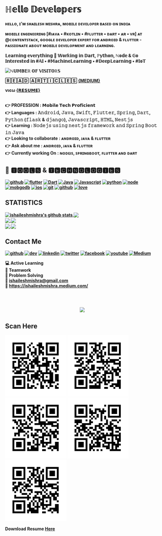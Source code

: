 # ℍ𝕖𝕝𝕝𝕠 𝔻𝕖𝕧𝕖𝕝𝕠𝕡𝕖𝕣𝕤

<b>ʜᴇʟʟᴏ, ɪ'ᴍ ꜱʜᴀɪʟᴇꜱʜ ᴍɪꜱʜʀᴀ, ᴍᴏʙɪʟᴇ ᴅᴇᴠᴇʟᴏᴘᴇʀ ʙᴀꜱᴇᴅ ᴏɴ ɪɴᴅɪᴀ<br>

ᴍᴏʙɪʟᴇ ᴇɴɢɪɴᴇᴇʀɪɴɢ [#ᴊᴀᴠᴀ • #ᴋᴏᴛʟɪɴ • #ꜰʟᴜᴛᴛᴇʀ • ᴅᴀʀᴛ • ᴀʀ • ᴠʀ] ᴀᴛ @ᴄᴏɴᴛᴇɴᴛꜱᴛᴀᴄᴋ, ɢᴏᴏɢʟᴇ ᴅᴇᴠᴇʟᴏᴘᴇʀ ᴇxᴘᴇʀᴛ ꜰᴏʀ ᴀɴᴅʀᴏɪᴅ & ꜰʟᴜᴛᴛᴇʀ - ᴘᴀꜱꜱɪᴏɴᴀᴛᴇ ᴀʙᴏᴜᴛ ᴍᴏʙɪʟᴇ ᴅᴇᴠᴇʟᴏᴘᴍᴇɴᴛ ᴀɴᴅ ʟᴇᴀʀɴɪɴɢ.<br>

𝕃𝕖𝕒𝕣𝕟𝕚𝕟𝕘 𝕖𝕧𝕖𝕣𝕪𝕥𝕙𝕚𝕟𝕘 🙂 𝕎𝕠𝕣𝕜𝕚𝕟𝕘 𝕚𝕟 𝔻𝕒𝕣𝕥, ℙ𝕪𝕥𝕙𝕠𝕟, ℕ𝕠𝕕𝕖 & 𝔾𝕠<br>
𝕀𝕟𝕥𝕖𝕣𝕖𝕤𝕥𝕖𝕕 𝕚𝕟 #𝔸𝕀 • #𝕄𝕒𝕔𝕙𝕚𝕟𝕖𝕃𝕖𝕒𝕣𝕟𝕚𝕟𝕘 • #𝔻𝕖𝕖𝕡𝕃𝕖𝕒𝕣𝕟𝕚𝕟𝕘 • #𝕀𝕠𝕋<br>

![ℕ𝕌𝕄𝔹𝔼ℝ 𝕆𝔽 𝕍𝕀𝕊𝕀𝕋𝕆ℝ𝕊](https://visitor-badge.laobi.icu/badge?page_id=ishaileshmishra)<br/>

🅁🄴🄰🄳 🄰🅁🅃🄸🄲🄻🄴🅂 [{MEDIUM}](https://ishaileshmishra.medium.com)<br/>

νιєω [{𝗥𝗘𝗦𝗨𝗠𝗘}](https://resume.io/r/3qd8l9xvG)<br/><br/>

:point_right: <b>PROFESSION</b> : 𝗠𝗼𝗯𝗶𝗹𝗲 𝗧𝗲𝗰𝗵 𝗣𝗿𝗼𝗳𝗶𝗰𝗶𝗲𝗻𝘁<br>
:point_right: <b>Languages</b> :  𝙰𝚗𝚍𝚛𝚘𝚒𝚍, 𝙹𝚊𝚟𝚊, 𝚂𝚠𝚒𝚏𝚝, 𝙵𝚕𝚞𝚝𝚝𝚎𝚛, 𝚂𝚙𝚛𝚒𝚗𝚐, 𝙳𝚊𝚛𝚝, 𝙿𝚢𝚝𝚑𝚘𝚗 (𝚏𝚕𝚊𝚜𝚔 & 𝚍𝚓𝚊𝚗𝚐𝚘), 𝙹𝚊𝚟𝚊𝚜𝚌𝚛𝚒𝚙𝚝, 𝙷𝚃𝙼𝙻, 𝙽𝚎𝚜𝚝𝚓𝚜<br>
:point_right: <b>Learning</b> :   𝙽𝚘𝚍𝚎𝚓𝚜 𝚞𝚜𝚒𝚗𝚐 𝚗𝚎𝚜𝚝𝚓𝚜 𝚏𝚛𝚊𝚖𝚎𝚠𝚘𝚛𝚔 𝚊𝚗𝚍 𝚂𝚙𝚛𝚒𝚗𝚐 𝙱𝚘𝚘𝚝 𝚒𝚗 𝙹𝚊𝚟𝚊<br>
:point_right: <b>Looking to collaborate</b> : ᴀɴᴅʀᴏɪᴅ, ᴊᴀᴠᴀ & ꜰʟᴜᴛᴛᴇʀ<br/>
:point_right: <b>Ask about me</b> : ᴀɴᴅʀᴏɪᴅ, ᴊᴀᴠᴀ & ꜰʟᴜᴛᴛᴇʀ<br/>
:point_right: <b>Currently working On</b> : ɴᴏᴅᴇᴊꜱ, ꜱᴘʀɪɴɢʙᴏᴏᴛ, ꜰʟᴜᴛᴛᴇʀ ᴀɴᴅ ᴅᴀʀᴛ<br/>

## 🔭 🆃🅾🅾🅻🆂 & 🆃🅴🅲🅷🅽🅾🅻🅾🅶🅸🅴🆂

[<img src='https://github.com/ishaileshmishra/ishaileshmishra/blob/master/icons/android.png' alt='github' height='40'>](https://github.com/ishaileshmishra) [<img src='https://github.com/ishaileshmishra/ishaileshmishra/blob/master/icons/flutter.png' alt='flutter' height='40'>](https://github.com/ishaileshmishra) [<img src='https://github.com/ishaileshmishra/ishaileshmishra/blob/master/icons/dart.png' alt='Dart' height='40'>](https://github.com/ishaileshmishra)
[<img src='https://github.com/ishaileshmishra/ishaileshmishra/blob/master/icons/java.png' alt='Java' height='40'>](https://github.com/ishaileshmishra) [<img src='https://github.com/ishaileshmishra/ishaileshmishra/blob/master/icons/javascript.png' alt='Javascript' height='40'>](https://github.com/ishaileshmishra) [<img src='https://github.com/ishaileshmishra/ishaileshmishra/blob/master/icons/python.png' alt='python' height='40'>](https://github.com/ishaileshmishra) [<img src='https://github.com/ishaileshmishra/ishaileshmishra/blob/master/icons/nodejs.png' alt='node' height='40'>](https://github.com/ishaileshmishra) [<img src='https://github.com/ishaileshmishra/ishaileshmishra/blob/master/icons/mongodb.png' alt='mobgodb' height='40'>](https://github.com/ishaileshmishra) [<img src='https://github.com/ishaileshmishra/ishaileshmishra/blob/master/icons/ios-logo.png' alt='ios' height='40'>](https://github.com/ishaileshmishra) [<img src='https://github.com/ishaileshmishra/ishaileshmishra/blob/master/icons/git.png' alt='git' height='40'>](https://github.com/ishaileshmishra) [<img src='https://github.com/ishaileshmishra/ishaileshmishra/blob/master/icons/github.png' alt='github' height='40'>](https://github.com/ishaileshmishra) [<img src='https://github.com/ishaileshmishra/ishaileshmishra/blob/master/icons/love.png' alt='love' height='40'>](https://github.com/ishaileshmishra)

## STATISTICS

<a href="https://github.com/ishaileshmishra">
 <img align="center" src="https://github-readme-stats.vercel.app/api?username=ishaileshmishra&show_icons=true&theme=gruvbox&line_height=28&count_private=true" alt="ishaileshmishra's github stats" height="220px" />
</a>
<a href="https://github.com/ishaileshmishra">
  <img align="center" src="https://github-readme-stats.vercel.app/api/top-langs/?username=ishaileshmishra&show_icons=true&theme=gruvbox&hide_langs_below=1&line_height=28" height="220px"/>
</a>

<br>
<a href="https://github.com/ishaileshmishra/flutter-ecommerce-app">
  <img align="center" src="https://github-readme-stats.vercel.app/api/pin/?username=ishaileshmishra&repo=flutter-ecommerce-app&show_icons=true&theme=gruvbox&count_private=true" />
</a>
</a>
<a href="https://github.com/ishaileshmishra/flutter-feed-app">
  <img align="center" src="https://github-readme-stats.vercel.app/api/pin/?username=ishaileshmishra&repo=flutter-feed-app&show_icons=true&theme=gruvbox" />
</a>
<br>

<a href="https://github.com/ishaileshmishra/furniture_onboarding_flutter">
  <img align="center" src="https://github-readme-stats.vercel.app/api/pin/?username=ishaileshmishra&repo=furniture_onboarding_flutter&show_icons=true&theme=gruvbox" />
</a>

<a href="https://github.com/ishaileshmishra/flutter_shopping_app">
  <img align="center" src="https://github-readme-stats.vercel.app/api/pin/?username=ishaileshmishra&repo=flutter_shopping_app&show_icons=true&theme=gruvbox&count_private=true" />
</a>
<br>

## Contact Me

[<img src='https://img.icons8.com/color/2x/github--v1.png' alt='github' height='40'>](https://github.com/ishaileshmishra) [<img src='https://cdn.jsdelivr.net/npm/simple-icons@3.0.1/icons/dev-dot-to.svg' alt='dev' height='40'>](https://dev.to/ishaileshmishra) [<img src='https://img.icons8.com/color/2x/linkedin.png' alt='linkedin' height='40'>](https://www.linkedin.com/in/ishaileshmishra/) [<img src='https://img.icons8.com/color/2x/twitter.png' alt='twitter' height='40'>](https://twitter.com/ishaileshmishr) [<img src='https://img.icons8.com/color/2x/facebook-new.png' alt='facebook' height='40'>](https://www.facebook.com/ishaileshmishra) [<img src='https://img.icons8.com/color/2x/youtube-play.png' alt='youtube' height='40'>](https://www.youtube.com/channel/ishaileshmishra) [<img src='https://img.icons8.com/color/2x/medium-logo.png' alt='Medium' height='40'>](https://medium.com/@ishaileshmishra)

💻 Active Learning<br>
🤝 Teamwork<br>
👨‍ Problem Solving<br>
📧 ishaileshmishra@gmail.com<br>
📓 <https://ishaileshmishra.medium.com/>

<br><br>

<div align="center">

<a href="https://www.buymeacoffee.com/shaileshmishra"><img height=150 src="https://miro.medium.com/max/1400/1*VqLYs481X9kw_CTosgqlcg.png"></img></a>

</div>

## Scan Here

![Github](./qrcodes/github.png) ![Facebook](./qrcodes/facebook.png)
![LinkedIn](./qrcodes/linkedin.png) ![Phone](./qrcodes/phone.png) ![Twitter](./qrcodes/twitter.png)<br>

Download Resume [Here](https://github.com/ishaileshmishra/ishaileshmishra/raw/master/qrcodes/resume.pdf)
